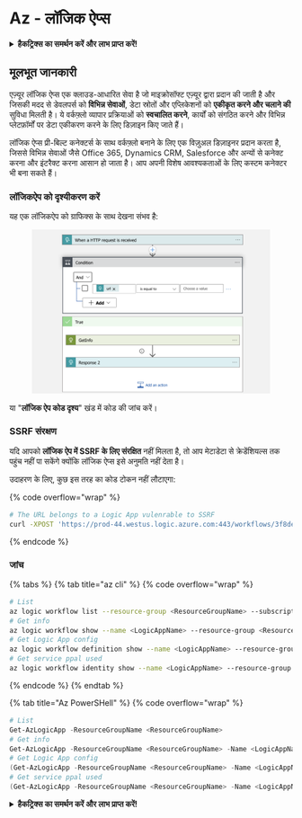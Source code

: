 # Az - लॉजिक ऐप्स

<details>

<summary><strong>हैकट्रिक्स का समर्थन करें और लाभ प्राप्त करें!</strong></summary>

* यदि आप अपनी कंपनी को **हैकट्रिक्स में विज्ञापित करना चाहते हैं** या यदि आप **PEASS के नवीनतम संस्करण देखना चाहते हैं या HackTricks को पीडीएफ में डाउनलोड करना चाहते हैं** तो [**सदस्यता योजनाएं**](https://github.com/sponsors/carlospolop) देखें!
* [**आधिकारिक PEASS और HackTricks स्वैग**](https://peass.creator-spring.com) प्राप्त करें
* [**The PEASS Family**](https://opensea.io/collection/the-peass-family) का खोज करें, हमारा विशेष [**NFTs**](https://opensea.io/collection/the-peass-family) संग्रह
* **💬 [**Discord समूह**](https://discord.gg/hRep4RUj7f) या [**टेलीग्राम समूह**](https://t.me/peass) में शामिल हों** या **मुझे** **ट्विटर** 🐦 [**@carlospolopm**](https://twitter.com/carlospolopm)** पर फॉलो** करें।**
* **अपने हैकिंग ट्रिक्स को** [**HackTricks**](https://github.com/carlospolop/hacktricks) **और** [**HackTricks Cloud**](https://github.com/carlospolop/hacktricks-cloud) **github repos** में PR जमा करके साझा करें।

</details>

## मूलभूत जानकारी

एज़्यूर लॉजिक ऐप्स एक क्लाउड-आधारित सेवा है जो माइक्रोसॉफ्ट एज़्यूर द्वारा प्रदान की जाती है और जिसकी मदद से डेवलपर्स को **विभिन्न सेवाओं**, डेटा स्रोतों और एप्लिकेशनों को **एकीकृत करने और चलाने की** सुविधा मिलती है। ये वर्कफ़्लो व्यापार प्रक्रियाओं को **स्वचालित करने**, कार्यों को संगठित करने और विभिन्न प्लेटफ़ॉर्मों पर डेटा एकीकरण करने के लिए डिज़ाइन किए जाते हैं।

लॉजिक ऐप्स प्री-बिल्ट कनेक्टर्स के साथ वर्कफ़्लो बनाने के लिए एक विज़ुअल डिज़ाइनर प्रदान करता है, जिससे विभिन्न सेवाओं जैसे Office 365, Dynamics CRM, Salesforce और अन्यों से कनेक्ट करना और इंटरैक्ट करना आसान हो जाता है। आप अपनी विशेष आवश्यकताओं के लिए कस्टम कनेक्टर भी बना सकते हैं।

### लॉजिकऐप को दृश्यीकरण करें

यह एक लॉजिकऐप को ग्राफिक्स के साथ देखना संभव है:

<figure><img src="../../../.gitbook/assets/image (93).png" alt=""><figcaption></figcaption></figure>

या "**लॉजिक ऐप कोड दृश्य**" खंड में कोड की जांच करें।

### SSRF संरक्षण

यदि आपको **लॉजिक ऐप में SSRF के लिए संरक्षित** नहीं मिलता है, तो आप मेटाडेटा से क्रेडेंशियल्स तक पहुंच नहीं पा सकेंगे क्योंकि लॉजिक ऐप्स इसे अनुमति नहीं देता है।

उदाहरण के लिए, कुछ इस तरह का कोड टोकन नहीं लौटाएगा:

{% code overflow="wrap" %}
```bash
# The URL belongs to a Logic App vulenrable to SSRF
curl -XPOST 'https://prod-44.westus.logic.azure.com:443/workflows/3f8de4be6e974abfadf0b42159966644/triggers/manual/paths/invoke?api-version=2016-10-01&sp=%2Ftriggers%2Fmanual%2Frun&sv=1.0&sig=_8_oqqsCXc0u2c7hNjtSZmT0uM4Xi3hktw6Uze0O34s' -d '{"url": "http://169.254.169.254/metadata/identity/oauth2/token?api-version=2018-02-01&resource=https://management.azure.com/"}' -H "Content-type: application/json" -v
```
{% endcode %}

### जांच

{% tabs %}
{% tab title="az cli" %}
{% code overflow="wrap" %}
```bash
# List
az logic workflow list --resource-group <ResourceGroupName> --subscription <SubscriptionID> --output table
# Get info
az logic workflow show --name <LogicAppName> --resource-group <ResourceGroupName> --subscription <SubscriptionID>
# Get Logic App config
az logic workflow definition show --name <LogicAppName> --resource-group <ResourceGroupName> --subscription <SubscriptionID>
# Get service ppal used
az logic workflow identity show --name <LogicAppName> --resource-group <ResourceGroupName> --subscription <SubscriptionID>
```
{% endcode %}
{% endtab %}

{% tab title="Az PowerSHell" %}
{% code overflow="wrap" %}
```powershell
# List
Get-AzLogicApp -ResourceGroupName <ResourceGroupName>
# Get info
Get-AzLogicApp -ResourceGroupName <ResourceGroupName> -Name <LogicAppName>
# Get Logic App config
(Get-AzLogicApp -ResourceGroupName <ResourceGroupName> -Name <LogicAppName>).Definition | ConvertTo-Json
# Get service ppal used
(Get-AzLogicApp -ResourceGroupName <ResourceGroupName> -Name <LogicAppName>).Identity
```
<details>

<summary><strong>हैकट्रिक्स का समर्थन करें और लाभ प्राप्त करें!</strong></summary>

* यदि आप अपनी कंपनी को **हैकट्रिक्स में विज्ञापित करना चाहते हैं** या यदि आप **PEASS के नवीनतम संस्करण देखना चाहते हैं या HackTricks को पीडीएफ में डाउनलोड करना चाहते हैं** तो [**सदस्यता योजनाएं**](https://github.com/sponsors/carlospolop) देखें!
* [**आधिकारिक PEASS और HackTricks स्वैग**](https://peass.creator-spring.com) प्राप्त करें
* [**द पीएस फैमिली**](https://opensea.io/collection/the-peass-family) का खोज करें, हमारा विशेष [**NFTs**](https://opensea.io/collection/the-peass-family) संग्रह
* **💬 [**डिस्कॉर्ड समूह**](https://discord.gg/hRep4RUj7f) या [**टेलीग्राम समूह**](https://t.me/peass) में शामिल हों या मुझे **ट्विटर** 🐦 [**@carlospolopm**](https://twitter.com/carlospolopm)** का** **अनुसरण** करें।**
* **हैकिंग ट्रिक्स साझा करें,** [**HackTricks**](https://github.com/carlospolop/hacktricks) **और** [**HackTricks Cloud**](https://github.com/carlospolop/hacktricks-cloud) **github रेपो में पीआर जमा करके।**

</details>
